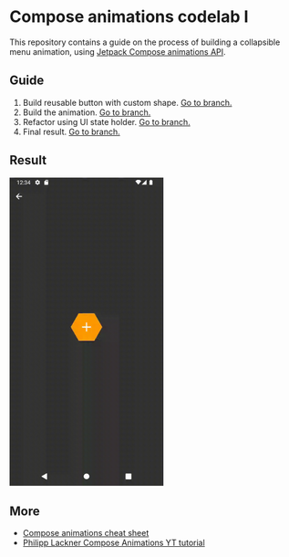 # Compose animations codelab I

This repository contains a guide on the process of building a collapsible menu animation, using [Jetpack Compose animations API](https://developer.android.com/jetpack/compose/animation).

## Guide

1. Build reusable button with custom shape. [Go to branch.](https://github.com/fdiartt/compose-animations-codelab-I/tree/part-I-button-composable)
2. Build the animation. [Go to branch.](https://github.com/fdiartt/compose-animations-codelab-I/tree/part-II-animated-menu)
3. Refactor using UI state holder. [Go to branch.](https://github.com/fdiartt/compose-animations-codelab-I/tree/part-III-state-holder)
4. Final result. [Go to branch.](https://github.com/fdiartt/compose-animations-codelab-I/tree/final)

## Result

<img
alt="Animation result"
height="540"
src="https://github.com/fabirt/jetpack-compose-lab/raw/main/docs/honeycomb-menu.gif"
/>

## More

- [Compose animations cheat sheet](https://storage.googleapis.com/android-stories/compose/Compose_Animation_Cheat_Sheet.pdf)
- [Philipp Lackner Compose Animations YT tutorial](https://youtu.be/6ZZDPILtYlA)
